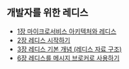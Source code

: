 ## 개발자를 위한 레디스
- [1장 마이크로서비스 아키텍처와 레디스](01.msa&redis.md)
- [2장 레디스 시작하기](02.redis-start.md)
- [3장 레디스 기본 개념 (레디스 자료 구조)](03-1.redis-basic.md)
- [6장 레디스를 메시지 브로커로 사용하기](06.redis-message-broker.md)
